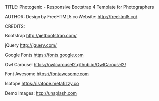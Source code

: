 TITLE: 
Photogenic - Responsive Bootstrap 4 Template for Photographers

AUTHOR:
Design by FreeHTML5.co
Website: http://freehtml5.co/



CREDITS:

Bootstrap
http://getbootstrap.com/

jQuery
http://jquery.com/

Google Fonts
https://fonts.google.com

Owl Carousel
https://owlcarousel2.github.io/OwlCarousel2/

Font Awesome
https://fontawesome.com

Isotope
https://isotope.metafizzy.co

Demo Images:
http://unsplash.com
